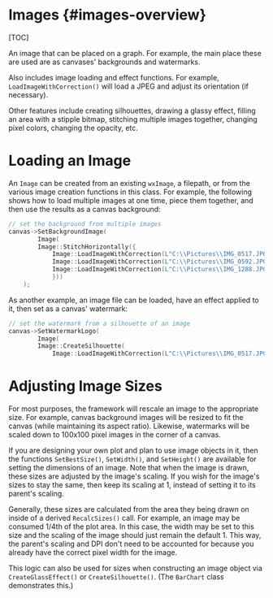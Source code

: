 Images {#images-overview}
=============================
[TOC]

An image that can be placed on a graph. For example, the main place these are used
are as canvases' backgrounds and watermarks.

Also includes image loading and effect functions. For example,
`LoadImageWithCorrection()` will load a JPEG and adjust its orientation (if necessary).

Other features include creating silhouettes, drawing a glassy effect,
filling an area with a stipple bitmap, stitching multiple images together,
changing pixel colors, changing the opacity, etc.

Loading an Image
=============================

An `Image` can be created from an existing `wxImage`, a filepath, or from the various
image creation functions in this class. For example, the following shows how to load
multiple images at one time, piece them together, and then use the results as a canvas background:

```cpp
// set the background from multiple images
canvas->SetBackgroundImage(
        Image(
        Image::StitchHorizontally({
            Image::LoadImageWithCorrection(L"C:\\Pictures\\IMG_0517.JPG"),
            Image::LoadImageWithCorrection(L"C:\\Pictures\\IMG_0592.JPG"),
            Image::LoadImageWithCorrection(L"C:\\Pictures\\IMG_1288.JPG")
            }))
    );
```

As another example, an image file can be loaded, have an effect applied to it, then
set as a canvas' watermark:

```cpp
// set the watermark from a silhouette of an image
canvas->SetWatermarkLogo(
        Image(
        Image::CreateSilhouette(
            Image::LoadImageWithCorrection(L"C:\\Pictures\\IMG_0517.JPG"))) );
```

Adjusting Image Sizes
=============================

For most purposes, the framework will rescale an image to the appropriate size. For example,
canvas background images will be resized to fit the canvas (while maintaining its aspect ratio).
Likewise, watermarks will be scaled down to 100x100 pixel images in the corner of a canvas.

If you are designing your own plot and plan to use image objects in it, then the functions `SetBestSize()`,
`SetWidth()`, and `SetHeight()` are available for setting the dimensions of an image. Note that when the
image is drawn, these sizes are adjusted by the image's scaling. If you wish for the image's sizes to stay the same,
then keep its scaling at 1, instead of setting it to its parent's scaling.

Generally, these sizes are calculated from the area they being drawn on inside of a derived
`RecalcSizes()` call. For example, an image may be consumed 1/4th of the plot area. In this case, the width
may be set to this size and the scaling of the image should just remain the default 1. This way, the parent's
scaling and DPI don't need to be accounted for because you already have the correct pixel width for the image.

This logic can also be used for sizes when constructing an image object via `CreateGlassEffect()` or `CreateSilhouette()`.
(The `BarChart` class demonstrates this.)
